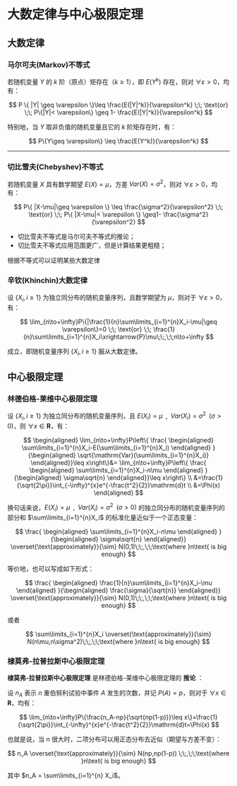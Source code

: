 # 大数定律与中心极限定理

## 大数定律

### 马尔可夫(Markov)不等式

若随机变量 $Y$ 的 $k$ 阶（原点）矩存在（$k\geq1$），即 $E(Y^k)$ 存在，则对 $\forall \varepsilon > 0$，均有：

$$
P \{ |Y| \geq \varepsilon \}\leq \frac{E(|Y|^k)}{\varepsilon^k} \;\; \text{or} \;\; P\{|Y|< \varepsilon\} \geq 1- \frac{E(|Y|^k)}{\varepsilon^k}
$$

特别地，当 $Y$ 取非负值的随机变量且它的 $k$ 阶矩存在时，有：

$$
P\{Y\geq \varepsilon\} \leq \frac{E(Y^k)}{\varepsilon^k}
$$

---

### 切比雪夫(Chebyshev)不等式

若随机变量 $X$ 具有数学期望 $E(X)=\mu$，方差 $Var(X) = \sigma^2$，则对 $\forall \varepsilon > 0$，均有：

$$
P\{ |X-\mu|\geq \varepsilon \} \leq \frac{\sigma^2}{\varepsilon^2} \;\; \text{or} \;\; P\{ |X-\mu|< \varepsilon \} \geq1- \frac{\sigma^2}{\varepsilon^2}
$$

- 切比雪夫不等式是马尔可夫不等式的推论；
- 切比雪夫不等式应用范围更广，但是计算结果更粗糙；

根据不等式可以证明某些大数定律

### 辛钦(Khinchin)大数定律

设 $\{X_i,i\geq 1\}$ 为独立同分布的随机变量序列，且数学期望为 $\mu$，则对于 $\forall\varepsilon>0$，有：

$$
\lim_{n\to+\infty}P\{|\frac{1}{n}\sum\limits_{i=1}^{n}X_i-\mu|\geq \varepsilon\}=0 \;\; \text{or} \;\; \frac{1}{n}\sum\limits_{i=1}^{n}X_i\xrightarrow{P}\mu\;\;,\;\;n\to+\infty
$$

成立，即随机变量序列 $\{X_i,i\geq 1\}$ 服从大数定律。


## 中心极限定理

### 林德伯格-莱维中心极限定理

设 $\{X_i,i\geq 1\}$ 为独立同分布的随机变量序列，且 $E(X_i)=\mu\;\;,\;\;Var(X_i)=\sigma^2\;\;(\sigma>0)$，则 $\forall x\in \mathbf{R}$，有：

$$
\begin{aligned}
\lim_{n\to+\infty}P\left\{
\frac{
\begin{aligned}
    \sum\limits_{i=1}^{n}X_i-E(\sum\limits_{i=1}^{n}X_i)
\end{aligned}
}{\begin{aligned}
    \sqrt{\mathrm{Var}(\sum\limits_{i=1}^{n}X_i)}
\end{aligned}}\leq x\right\}&=
\lim_{n\to+\infty}P\left\{
\frac{
\begin{aligned}
    \sum\limits_{i=1}^{n}X_i-n\mu
\end{aligned}
}{\begin{aligned}
    \sigma\sqrt{n}
\end{aligned}}\leq x\right\}
\\
&=\frac{1}{\sqrt{2\pi}}\int_{-\infty}^{x}e^{-\frac{t^2}{2}}\mathrm{d}t
\\
&=\Phi(x)
\end{aligned}
$$

换句话来说，$E(X_i)=\mu\;\;,\;\;Var(X_i)=\sigma^2\;\;(\sigma>0)$ 的独立同分布的随机变量序列的部分和 $\sum\limits_{i=1}^{n}X_i$ 的标准化量近似于一个正态变量：

$$
\frac{
\begin{aligned}
    \sum\limits_{i=1}^{n}X_i-n\mu
\end{aligned}
}{\begin{aligned}
    \sigma\sqrt{n}
\end{aligned}}
\overset{\text{approximately}}{\sim} N(0,1)\;\;,\;\;\text{where }n\text{ is big enough}
$$

等价地，也可以写成如下形式：

$$
\frac{
\begin{aligned}
    \frac{1}{n}\sum\limits_{i=1}^{n}X_i-\mu
\end{aligned}
}{\begin{aligned}
    \frac{\sigma}{\sqrt{n}}
\end{aligned}}
\overset{\text{approximately}}{\sim} N(0,1)\;\;,\;\;\text{where }n\text{ is big enough}
$$

或者

$$
\sum\limits_{i=1}^{n}X_i \overset{\text{approximately}}{\sim} N(n\mu,n\sigma^2)\;\;,\;\;\text{where }n\text{ is big enough}
$$

### 棣莫弗-拉普拉斯中心极限定理

**棣莫弗-拉普拉斯中心极限定理** 是林德伯格-莱维中心极限定理的 **推论** ：

设 $n_A$ 表示 $n$ 重伯努利试验中事件 $A$ 发生的次数，并记 $P(A)=p$，则对于 $\forall x\in\mathbf{R}$，均有：

$$
\lim_{n\to+\infty}P\{\frac{n_A-np}{\sqrt{np(1-p)}}\leq x\}=\frac{1}{\sqrt{2\pi}}\int_{-\infty}^{x}e^{-\frac{t^2}{2}}\mathrm{d}t=\Phi(x)
$$

也就是说，当 $n$ 很大时，二项分布可以用正态分布去近似（期望与方差不变）：

$$
n_A \overset{\text{approximately}}{\sim} N(np,np(1-p)) \;\;,\;\;\text{where }n\text{ is big enough}
$$

其中 $n_A = \sum\limits_{i=1}^{n} X_i$。